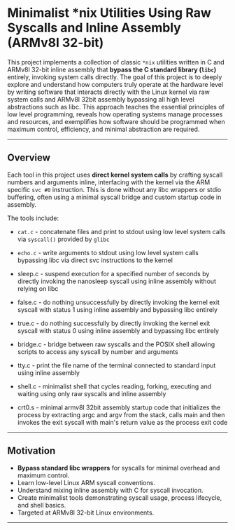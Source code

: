 # Minimalist *nix Utilities Using Raw Syscalls and Inline Assembly (ARMv8l 32-bit)

This project implements a collection of classic `*nix` utilities written in C and ARMv8l 32-bit inline assembly that **bypass the C standard library (`libc`)** entirely, invoking system calls directly. The goal of this project is to deeply explore and understand how computers truly operate at the hardware level by writing software that interacts directly with the Linux kernel via raw system calls and ARMv8l 32bit assembly bypassing all high level abstractions such as libc. This approach teaches the essential principles of low level programming, reveals how operating systems manage processes and resources, and exemplifies how software should be programmed when maximum control, efficiency, and minimal abstraction are required.

---

## Overview

Each tool in this project uses **direct kernel system calls** by crafting syscall numbers and arguments inline, interfacing with the kernel via the ARM specific `svc #0` instruction. This is done without any libc wrappers or stdio buffering, often using a minimal syscall bridge and custom startup code in assembly.

The tools include:

- `cat.c` - concatenate files and print to stdout using low level system calls via `syscall()` provided by `glibc`

- `echo.c` - write arguments to stdout using low level system calls bypassing libc via direct svc instructions to the kernel

- sleep.c - suspend execution for a specified number of seconds by directly invoking the nanosleep syscall using inline assembly without relying on libc

- false.c - do nothing unsuccessfully by directly invoking the kernel exit syscall with status 1 using inline assembly and bypassing libc entirely

- true.c - do nothing successfully by directly invoking the kernel exit syscall with status 0 using inline assembly and bypassing libc entirely

- bridge.c - bridge between raw syscalls and the POSIX shell allowing scripts to access any syscall by number and arguments

- tty.c - print the file name of the terminal connected to standard input using inline assembly

- shell.c - minimalist shell that cycles reading, forking, executing and waiting using only raw syscalls and inline assembly

- crt0.s - minimal armv8l 32bit assembly startup code that initializes the process by extracting argc and argv from the stack, calls main and then invokes the exit syscall with main's return value as the process exit code


---

## Motivation

- **Bypass standard libc wrappers** for syscalls for minimal overhead and maximum control.
- Learn low-level Linux ARM syscall conventions.
- Understand mixing inline assembly with C for syscall invocation.
- Create minimalist tools demonstrating syscall usage, process lifecycle, and shell basics.
- Targeted at ARMv8l 32-bit Linux environments.

---
